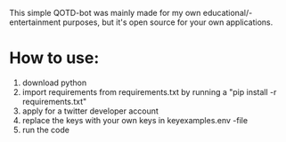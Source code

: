 This simple QOTD-bot was mainly made for my own educational/-entertainment purposes, but it's open source for your own applications.

# How to use:
  1. download python
  2. import requirements from requirements.txt by running a "pip install -r requirements.txt"
  3. apply for a twitter developer account
  4. replace the keys with your own keys in keyexamples.env -file
  5. run the code
